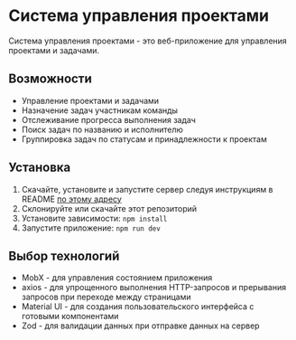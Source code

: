 # Система управления проектами

Система управления проектами - это веб-приложение для управления проектами и задачами.

## Возможности

- Управление проектами и задачами
- Назначение задач участникам команды
- Отслеживание прогресса выполнения задач
- Поиск задач по названию и исполнителю
- Группировка задач по статусам и принадлежности к проектам

## Установка

1. Скачайте, установите и запустите сервер следуя инструкциям в README [по этому адресу](https://github.com/avito-tech/tech-internship/tree/main/Tech%20Internships/Frontend/Frontend-trainee-assignment-spring-2025/server)
2. Склонируйте или скачайте этот репозиторий
3. Установите зависимости: `npm install`
4. Запустите приложение: `npm run dev`

## Выбор технологий

- MobX - для управления состоянием приложения
- axios - для упрощенного выполнения HTTP-запросов и прерывания запросов при переходе между страницами
- Material UI - для создания пользовательского интерфейса с готовыми компонентами
- Zod - для валидации данных при отправке данных на сервер
